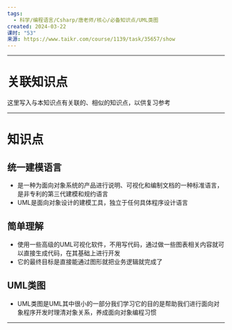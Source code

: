 ```yaml
---
tags:
  - 科学/编程语言/Csharp/唐老师/核心/必备知识点/UML类图
created: 2024-03-22
课时: "53"
来源: https://www.taikr.com/course/1139/task/35657/show
---
```


---
# 关联知识点

这里写入与本知识点有关联的、相似的知识点，以供复习参考

---
# 知识点

## 统一建模语言

- 是一种为面向对象系统的产品进行说明、可视化和编制文档的一种标准语言，是非专利的第三代建模和规约语言
- UML是面向对象设计的建模工具，独立于任何具体程序设计语言
## 简单理解

- 使用一些高级的UML可视化软件，不用写代码，通过做一些图表相关内容就可以直接生成代码，在其基础上进行开发
- 它的最终目标是直接能通过图形就把业务逻辑就完成了
## UML类图

- UML类图是UML其中很小的一部分我们学习它的目的是帮助我们进行面向对象程序开发时理清对象关系，养成面向对象编程习惯

---
